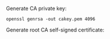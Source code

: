 Generate CA private key:

    openssl genrsa -out cakey.pem 4096

Generate root CA self-signed certificate:

